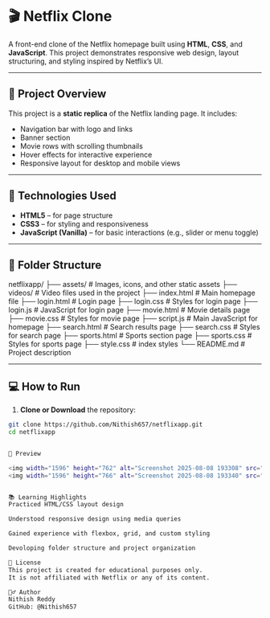 # 🎬 Netflix Clone

A front-end clone of the Netflix homepage built using **HTML**, **CSS**, and **JavaScript**. This project demonstrates responsive web design, layout structuring, and styling inspired by Netflix’s UI.

---

## 📌 Project Overview

This project is a **static replica** of the Netflix landing page. It includes:

- Navigation bar with logo and links  
- Banner section  
- Movie rows with scrolling thumbnails  
- Hover effects for interactive experience  
- Responsive layout for desktop and mobile views

---

## 🚀 Technologies Used

- **HTML5** – for page structure  
- **CSS3** – for styling and responsiveness  
- **JavaScript (Vanilla)** – for basic interactions (e.g., slider or menu toggle)

---

## 📁 Folder Structure

netflixapp/
├── assets/                 # Images, icons, and other static assets
├── videos/                 # Video files used in the project
├── index.html              # Main homepage file
├── login.html              # Login page
├── login.css               # Styles for login page
├── login.js                # JavaScript for login page
├── movie.html              # Movie details page
├── movie.css               # Styles for movie page
├── script.js               # Main JavaScript for homepage
├── search.html             # Search results page
├── search.css              # Styles for search page
├── sports.html             # Sports section page
├── sports.css              # Styles for sports page
├── style.css               # index styles
└── README.md               # Project description

---

## 💻 How to Run

1. **Clone or Download** the repository:

```bash
git clone https://github.com/Nithish657/netflixapp.git
cd netflixapp


📸 Preview

<img width="1596" height="762" alt="Screenshot 2025-08-08 193308" src="https://github.com/user-attachments/assets/cd772335-a69a-4856-8410-2834e7ed5178" />
<img width="1596" height="766" alt="Screenshot 2025-08-08 193340" src="https://github.com/user-attachments/assets/c07d900f-c694-4200-9f26-c2f7398e18d1" />


📚 Learning Highlights
Practiced HTML/CSS layout design

Understood responsive design using media queries

Gained experience with flexbox, grid, and custom styling

Devoloping folder structure and project organization

📄 License
This project is created for educational purposes only.
It is not affiliated with Netflix or any of its content.

🙋‍♂️ Author
Nithish Reddy
GitHub: @Nithish657
